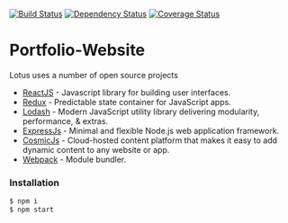 [![Build Status](https://travis-ci.org/fjmva/fjmva.svg?branch=master)](https://travis-ci.org/fjmva/fjmva)
[![Dependency Status](https://www.versioneye.com/user/projects/572786eba0ca35004cf7625b/badge.svg?style=flat)](https://www.versioneye.com/user/projects/572786eba0ca35004cf7625b)
[![Coverage Status](https://coveralls.io/repos/github/fjmva/lotus/badge.svg?branch=master)](https://coveralls.io/github/fjmva/lotus?branch=master)
# Portfolio-Website

Lotus uses a number of open source projects
* [ReactJS](https://facebook.github.io/react/) - Javascript library for building user interfaces.
* [Redux](https://github.com/reactjs/redux) - Predictable state container for JavaScript apps.
* [Lodash](https://lodash.com/) - Modern JavaScript utility library delivering modularity, performance, & extras.
* [ExpressJs](http://expressjs.com/) - Minimal and flexible Node.js web application framework.
* [CosmicJs](http://expressjs.com/) -  Cloud-hosted content platform that makes it easy to add dynamic content to any website or app.
* [Webpack](https://webpack.github.io/) - Module bundler.

### Installation
```sh
$ npm i
$ npm start
```